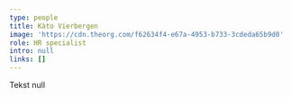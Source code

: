 ```yaml
---
type: people
title: Kàto Vierbergen
image: 'https://cdn.theorg.com/f62634f4-e67a-4953-b733-3cdeda65b9d0'
role: HR specialist
intro: null
links: []
---
```

Tekst null
